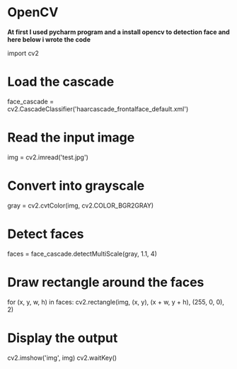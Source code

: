 # OpenCV
**At first I used pycharm  program and a install opencv to detection face and here below i wrote the code**


import cv2

# Load the cascade
face_cascade = cv2.CascadeClassifier('haarcascade_frontalface_default.xml')

# Read the input image
img = cv2.imread('test.jpg')

# Convert into grayscale
gray = cv2.cvtColor(img, cv2.COLOR_BGR2GRAY)

# Detect faces
faces = face_cascade.detectMultiScale(gray, 1.1, 4)

# Draw rectangle around the faces
for (x, y, w, h) in faces:
    cv2.rectangle(img, (x, y), (x + w, y + h), (255, 0, 0), 2)

# Display the output
cv2.imshow('img', img)
cv2.waitKey()
